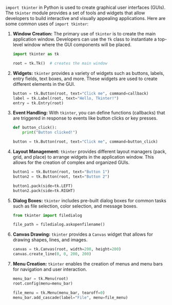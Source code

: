 `import tkinter` in Python is used to create graphical user interfaces (GUIs). The `tkinter` module provides a set of tools and widgets that allow developers to build interactive and visually appealing applications. Here are some common uses of `import tkinter`:

1. **Window Creation:** The primary use of `tkinter` is to create the main application window. Developers can use the `Tk` class to instantiate a top-level window where the GUI components will be placed.

   ```python
   import tkinter as tk

   root = tk.Tk()  # creates the main window
   ```

2. **Widgets:** `tkinter` provides a variety of widgets such as buttons, labels, entry fields, text boxes, and more. These widgets are used to create different elements in the GUI.

   ```python
   button = tk.Button(root, text="Click me", command=callback)
   label = tk.Label(root, text="Hello, Tkinter!")
   entry = tk.Entry(root)
   ```

3. **Event Handling:** With `tkinter`, you can define functions (callbacks) that are triggered in response to events like button clicks or key presses.

   ```python
   def button_click():
       print("Button clicked!")

   button = tk.Button(root, text="Click me", command=button_click)
   ```

4. **Layout Management:** `tkinter` provides different layout managers (pack, grid, and place) to arrange widgets in the application window. This allows for the creation of complex and organized GUIs.

   ```python
   button1 = tk.Button(root, text="Button 1")
   button2 = tk.Button(root, text="Button 2")

   button1.pack(side=tk.LEFT)
   button2.pack(side=tk.RIGHT)
   ```

5. **Dialog Boxes:** `tkinter` includes pre-built dialog boxes for common tasks such as file selection, color selection, and message boxes.

   ```python
   from tkinter import filedialog

   file_path = filedialog.askopenfilename()
   ```

6. **Canvas Drawing:** `tkinter` provides a `Canvas` widget that allows for drawing shapes, lines, and images.

   ```python
   canvas = tk.Canvas(root, width=200, height=200)
   canvas.create_line(0, 0, 200, 200)
   ```

7. **Menu Creation:** `tkinter` enables the creation of menus and menu bars for navigation and user interaction.

   ```python
   menu_bar = tk.Menu(root)
   root.config(menu=menu_bar)

   file_menu = tk.Menu(menu_bar, tearoff=0)
   menu_bar.add_cascade(label="File", menu=file_menu)
   ```
